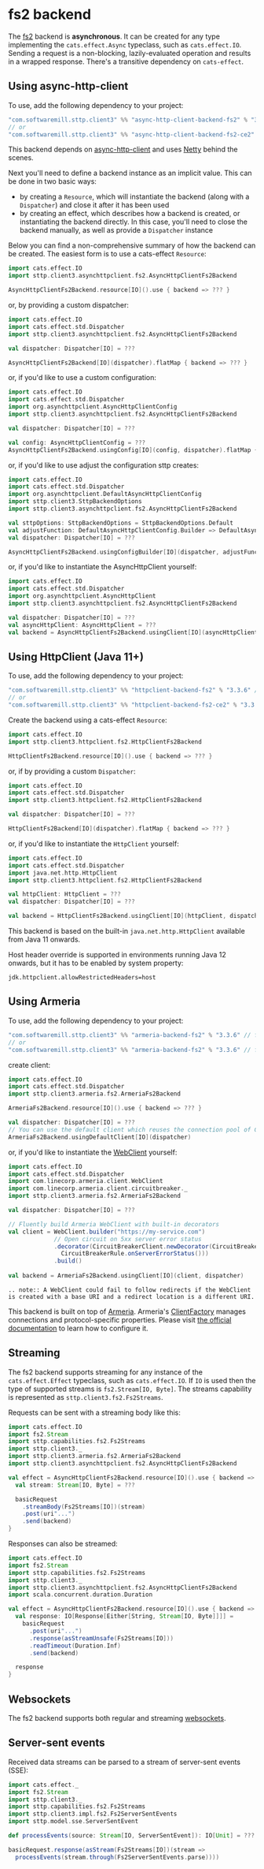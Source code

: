# fs2 backend

The [fs2](https://github.com/functional-streams-for-scala/fs2) backend is **asynchronous**. It can be created for any type implementing the `cats.effect.Async` typeclass, such as `cats.effect.IO`. Sending a request is a non-blocking, lazily-evaluated operation and results in a wrapped response. There's a transitive dependency on `cats-effect`. 

## Using async-http-client

To use, add the following dependency to your project:

```scala
"com.softwaremill.sttp.client3" %% "async-http-client-backend-fs2" % "3.3.6" // for cats-effect 3.x & fs2 3.x
// or
"com.softwaremill.sttp.client3" %% "async-http-client-backend-fs2-ce2" % "3.3.6" // for cats-effect 2.x & fs2 2.x
```
 
This backend depends on [async-http-client](https://github.com/AsyncHttpClient/async-http-client) and uses [Netty](http://netty.io) behind the scenes.

Next you'll need to define a backend instance as an implicit value. This can be done in two basic ways:

* by creating a `Resource`, which will instantiate the backend (along with a `Dispatcher`) and close it after it has been used
* by creating an effect, which describes how a backend is created, or instantiating the backend directly. In this case, you'll need to close the backend manually, as well as provide a `Dispatcher` instance

Below you can find a non-comprehensive summary of how the backend can be created. The easiest form is to use a cats-effect `Resource`:

```scala
import cats.effect.IO
import sttp.client3.asynchttpclient.fs2.AsyncHttpClientFs2Backend

AsyncHttpClientFs2Backend.resource[IO]().use { backend => ??? }
```

or, by providing a custom dispatcher:

```scala
import cats.effect.IO
import cats.effect.std.Dispatcher
import sttp.client3.asynchttpclient.fs2.AsyncHttpClientFs2Backend

val dispatcher: Dispatcher[IO] = ???

AsyncHttpClientFs2Backend[IO](dispatcher).flatMap { backend => ??? }
```

or, if you'd like to use a custom configuration:

```scala
import cats.effect.IO
import cats.effect.std.Dispatcher
import org.asynchttpclient.AsyncHttpClientConfig
import sttp.client3.asynchttpclient.fs2.AsyncHttpClientFs2Backend

val dispatcher: Dispatcher[IO] = ???

val config: AsyncHttpClientConfig = ???
AsyncHttpClientFs2Backend.usingConfig[IO](config, dispatcher).flatMap { backend => ??? }
```

or, if you'd like to use adjust the configuration sttp creates:

```scala
import cats.effect.IO
import cats.effect.std.Dispatcher
import org.asynchttpclient.DefaultAsyncHttpClientConfig
import sttp.client3.SttpBackendOptions
import sttp.client3.asynchttpclient.fs2.AsyncHttpClientFs2Backend

val sttpOptions: SttpBackendOptions = SttpBackendOptions.Default  
val adjustFunction: DefaultAsyncHttpClientConfig.Builder => DefaultAsyncHttpClientConfig.Builder = ???
val dispatcher: Dispatcher[IO] = ???

AsyncHttpClientFs2Backend.usingConfigBuilder[IO](dispatcher, adjustFunction, sttpOptions).flatMap { backend => ??? }
```

or, if you'd like to instantiate the AsyncHttpClient yourself:

```scala
import cats.effect.IO
import cats.effect.std.Dispatcher
import org.asynchttpclient.AsyncHttpClient
import sttp.client3.asynchttpclient.fs2.AsyncHttpClientFs2Backend

val dispatcher: Dispatcher[IO] = ???
val asyncHttpClient: AsyncHttpClient = ???  
val backend = AsyncHttpClientFs2Backend.usingClient[IO](asyncHttpClient, dispatcher)
```

## Using HttpClient (Java 11+)

To use, add the following dependency to your project:

```scala
"com.softwaremill.sttp.client3" %% "httpclient-backend-fs2" % "3.3.6" // for cats-effect 3.x & fs2 3.x
// or 
"com.softwaremill.sttp.client3" %% "httpclient-backend-fs2-ce2" % "3.3.6" // for cats-effect 2.x & fs2 2.x
```

Create the backend using a cats-effect `Resource`:

```scala
import cats.effect.IO
import sttp.client3.httpclient.fs2.HttpClientFs2Backend

HttpClientFs2Backend.resource[IO]().use { backend => ??? }
```

or, if by providing a custom `Dispatcher`:

```scala
import cats.effect.IO
import cats.effect.std.Dispatcher
import sttp.client3.httpclient.fs2.HttpClientFs2Backend

val dispatcher: Dispatcher[IO] = ???

HttpClientFs2Backend[IO](dispatcher).flatMap { backend => ??? }
```

or, if you'd like to instantiate the `HttpClient` yourself:

```scala
import cats.effect.IO
import cats.effect.std.Dispatcher
import java.net.http.HttpClient
import sttp.client3.httpclient.fs2.HttpClientFs2Backend

val httpClient: HttpClient = ???
val dispatcher: Dispatcher[IO] = ???

val backend = HttpClientFs2Backend.usingClient[IO](httpClient, dispatcher)
```

This backend is based on the built-in `java.net.http.HttpClient` available from Java 11 onwards.

Host header override is supported in environments running Java 12 onwards, but it has to be enabled by system property:
```
jdk.httpclient.allowRestrictedHeaders=host
```

## Using Armeria

To use, add the following dependency to your project:

```scala
"com.softwaremill.sttp.client3" %% "armeria-backend-fs2" % "3.3.6" // for cats-effect 3.x & fs2 3.x
// or
"com.softwaremill.sttp.client3" %% "armeria-backend-fs2" % "3.3.6" // for cats-effect 2.x & fs2 2.x
```

create client:

```scala
import cats.effect.IO
import cats.effect.std.Dispatcher
import sttp.client3.armeria.fs2.ArmeriaFs2Backend

ArmeriaFs2Backend.resource[IO]().use { backend => ??? }

val dispatcher: Dispatcher[IO] = ???
// You can use the default client which reuses the connection pool of ClientFactory.ofDefault()
ArmeriaFs2Backend.usingDefaultClient[IO](dispatcher)
```

or, if you'd like to instantiate the [WebClient](https://armeria.dev/docs/client-http) yourself:

```scala
import cats.effect.IO
import cats.effect.std.Dispatcher
import com.linecorp.armeria.client.WebClient
import com.linecorp.armeria.client.circuitbreaker._
import sttp.client3.armeria.fs2.ArmeriaFs2Backend

val dispatcher: Dispatcher[IO] = ???

// Fluently build Armeria WebClient with built-in decorators
val client = WebClient.builder("https://my-service.com")
             // Open circuit on 5xx server error status
             .decorator(CircuitBreakerClient.newDecorator(CircuitBreaker.ofDefaultName(),
               CircuitBreakerRule.onServerErrorStatus()))
             .build()
             
val backend = ArmeriaFs2Backend.usingClient[IO](client, dispatcher)
```

```eval_rst
.. note:: A WebClient could fail to follow redirects if the WebClient is created with a base URI and a redirect location is a different URI.
```

This backend is built on top of [Armeria](https://armeria.dev/docs/client-http).
Armeria's [ClientFactory](https://armeria.dev/docs/client-factory) manages connections and protocol-specific properties.
Please visit [the official documentation](https://armeria.dev/docs/client-factory) to learn how to configure it.

## Streaming

The fs2 backend supports streaming for any instance of the `cats.effect.Effect` typeclass, such as `cats.effect.IO`. If `IO` is used then the type of supported streams is `fs2.Stream[IO, Byte]`. The streams capability is represented as `sttp.client3.fs2.Fs2Streams`.

Requests can be sent with a streaming body like this:

```scala
import cats.effect.IO
import fs2.Stream
import sttp.capabilities.fs2.Fs2Streams
import sttp.client3._
import sttp.client3.armeria.fs2.ArmeriaFs2Backend
import sttp.client3.asynchttpclient.fs2.AsyncHttpClientFs2Backend

val effect = AsyncHttpClientFs2Backend.resource[IO]().use { backend =>
  val stream: Stream[IO, Byte] = ???

  basicRequest
    .streamBody(Fs2Streams[IO])(stream)
    .post(uri"...")
    .send(backend)
}
```

Responses can also be streamed:

```scala
import cats.effect.IO
import fs2.Stream
import sttp.capabilities.fs2.Fs2Streams
import sttp.client3._
import sttp.client3.asynchttpclient.fs2.AsyncHttpClientFs2Backend
import scala.concurrent.duration.Duration

val effect = AsyncHttpClientFs2Backend.resource[IO]().use { backend =>
  val response: IO[Response[Either[String, Stream[IO, Byte]]]] =
    basicRequest
      .post(uri"...")
      .response(asStreamUnsafe(Fs2Streams[IO]))
      .readTimeout(Duration.Inf)
      .send(backend)

  response
}
```

## Websockets

The fs2 backend supports both regular and streaming [websockets](../websockets.md).

## Server-sent events

Received data streams can be parsed to a stream of server-sent events (SSE):

```scala
import cats.effect._
import fs2.Stream
import sttp.client3._
import sttp.capabilities.fs2.Fs2Streams
import sttp.client3.impl.fs2.Fs2ServerSentEvents
import sttp.model.sse.ServerSentEvent

def processEvents(source: Stream[IO, ServerSentEvent]): IO[Unit] = ???

basicRequest.response(asStream(Fs2Streams[IO])(stream => 
  processEvents(stream.through(Fs2ServerSentEvents.parse))))
```
